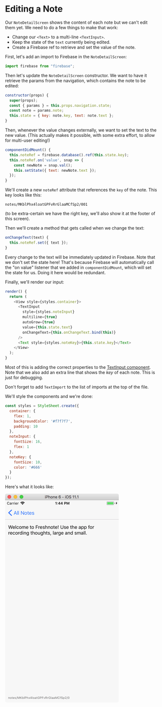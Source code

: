 # Editing a Note

Our `NoteDetailScreen` shows the content of each note but we can't edit them yet. We need to do a few things to make that work:

- Change our `<Text>` to a multi-line `<TextInput>`.
- Keep the state of the `text` currently being edited.
- Create a Firebase ref to retrieve and set the value of the note.

First, let's add an import to Firebase in the `NoteDetailScreen`:

```js
import firebase from "firebase";
```

Then let's update the `NoteDetailScreen` constructor. We want to have it retrieve the params from the navigation, which contains the note to be edited:

```js
constructor(props) {
  super(props);
  const { params } = this.props.navigation.state;
  const note = params.note;
  this.state = { key: note.key, text: note.text };
}
```

Then, whenever the value changes externally, we want to set the text to the new value. (This actually makes it possible, with some extra effort, to allow for multi-user editing!)

```js
componentDidMount() {
  this.noteRef = firebase.database().ref(this.state.key);
  this.noteRef.on('value', snap => {
    const newNote = snap.val();
    this.setState({ text: newNote.text });
  });
}
```

We'll create a new `noteRef` attribute that references the `key` of the note. This key looks like this:

```
notes/MKblPhx4loatGPFvRrGlaaMCfSp2/001
```

(to be extra-certain we have the right key, we'll also show it at the footer of this screen).

Then we'll create a method that gets called when we change the text:

```js
onChangeText(text) {
  this.noteRef.set({ text });
}
```

Every change to the text will be immediately updated in Firebase. Note that we don't set the state here! That's because Firebase will automatically call the "on value" listener that we added in `componentDidMount`, which will set the state for us. Doing it here would be redundant.

Finally, we'll render our input:

```js
render() {
  return (
    <View style={styles.container}>
      <TextInput
        style={styles.noteInput}
        multiline={true}
        autoGrow={true}
        value={this.state.text}
        onChangeText={this.onChangeText.bind(this)}
      />
      <Text style={styles.noteKey}>{this.state.key}</Text>
    </View>
  );
}
```

Most of this is adding the correct properties to the [TextInput component](https://facebook.github.io/react-native/docs/textinput.html). Note that we also add an extra line that shows the _key_ of each note. This is just for debugging.

Don't forget to add `TextImport` to the list of imports at the top of the file.

We'll style the components and we're done:

```js
const styles = StyleSheet.create({
  container: {
    flex: 1,
    backgroundColor: '#f7f7f7',
    padding: 10
  },
  noteInput: {
    fontSize: 16,
    flex: 1
  },
  noteKey: {
    fontSize: 10,
    color: '#666'
  }
});
```

Here's what it looks like:

![](freshnote-edit-note.png)

